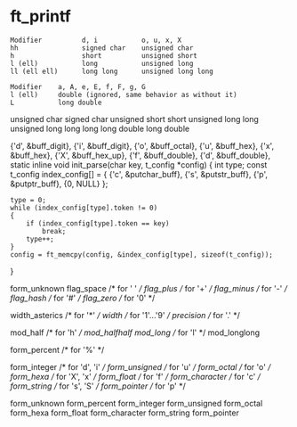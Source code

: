 # ft_printf

	Modifier          d, i           o, u, x, X
	hh                signed char    unsigned char
	h                 short          unsigned short
	l (ell)           long           unsigned long
	ll (ell ell)      long long      unsigned long long

	Modifier    a, A, e, E, f, F, g, G
    l (ell)     double (ignored, same behavior as without it)
    L           long double

unsigned char
signed char
unsigned short
short
unsigned long
long
unsigned long long
long long
double
long double


{'d', &buff_digit}, {'i', &buff_digit}, {'o', &buff_octal},
{'u', &buff_hex}, {'x', &buff_hex}, {'X', &buff_hex_up},
{'f', &buff_double}, {'d', &buff_double},
static inline void	init_parse(char key, t_config *config)
{
	int	type;
	const t_config index_config[] = {
		{'c', &putchar_buff}, {'s', &putstr_buff}, {'p', &putptr_buff}, {0, NULL}
	};

	type = 0;
	while (index_config[type].token != 0)
	{
		if (index_config[type].token == key)
			break;
		type++;
	}
	config = ft_memcpy(config, &index_config[type], sizeof(t_config));
}

form_unknown
flag_space			/* for ' ' */
flag_plus			/* for '+' */
flag_minus			/* for '-' */
flag_hash			/* for '#' */
flag_zero			/* for '0' */

width_asterics		/* for '*' */
width				/* for '1'...'9' */
precision			/* for '.' */

mod_half			/* for 'h' */
mod_halfhalf
mod_long			/* for 'l' */
mod_longlong

form_percent		/* for '%' */

form_integer		/* for 'd', 'i' */
form_unsigned		/* for 'u' */
form_octal			/* for 'o' */
form_hexa			/* for 'X', 'x' */
form_float			/* for 'f' */
form_character		/* for 'c' */
form_string			/* for 's', 'S' */
form_pointer		/* for 'p' */


form_unknown
form_percent
form_integer
form_unsigned
form_octal
form_hexa
form_float
form_character
form_string
form_pointer

